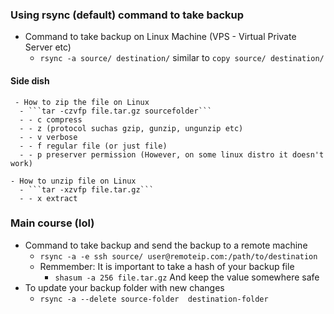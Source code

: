 ### Using rsync (default) command to take backup

- Command to take backup on Linux Machine (VPS - Virtual Private Server etc)
  - ```rsync -a source/ destination/```  similar to   ```copy source/ destination/```

#### Side dish

     - How to zip the file on Linux
      - ```tar -czvfp file.tar.gz sourcefolder```
      - - c compress
      - - z (protocol suchas gzip, gunzip, ungunzip etc)
      - - v verbose
      - - f regular file (or just file)
      - - p preserver permission (However, on some linux distro it doesn't work)

    - How to unzip file on Linux
      - ```tar -xzvfp file.tar.gz```
      - - x extract

### Main course (lol)

- Command to take backup and send the backup to a remote machine    
  - ```rsync -a -e ssh source/ user@remoteip.com:/path/to/destination```
  - Remmember: It is important to take a hash of your backup file
    - ```shasum -a 256 file.tar.gz```   And keep the value somewhere safe
- To update your backup folder with new changes    
  - ```rsync -a --delete source-folder  destination-folder```
